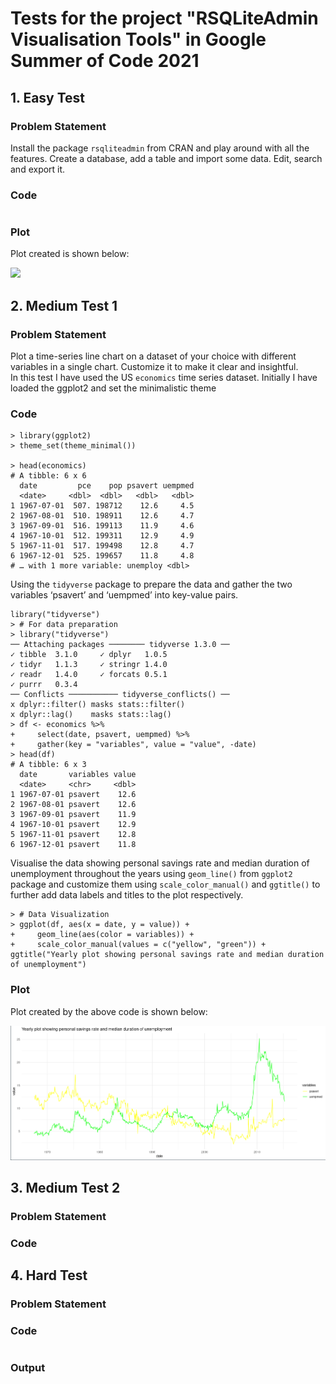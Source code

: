 # Tests for the project "RSQLiteAdmin Visualisation Tools" in Google Summer of Code 2021

## 1. Easy Test

### Problem Statement

Install the package `rsqliteadmin` from CRAN and play around with all the features. Create a database, add a table and import some data. Edit, search and export it.



### Code

```

```
### Plot

Plot created is shown below:

![](Easy_Test/output.png)

## 2. Medium Test 1

### Problem Statement

Plot a time-series line chart on a dataset of your choice with different variables in a single chart. Customize it to make it clear and insightful.
<br />
In this test I have used the US `economics` time series dataset. Initially I have loaded the ggplot2 and set the minimalistic theme
### Code

```
> library(ggplot2)
> theme_set(theme_minimal())

> head(economics)
# A tibble: 6 x 6
  date         pce    pop psavert uempmed
  <date>     <dbl>  <dbl>   <dbl>   <dbl>
1 1967-07-01  507. 198712    12.6     4.5
2 1967-08-01  510. 198911    12.6     4.7
3 1967-09-01  516. 199113    11.9     4.6
4 1967-10-01  512. 199311    12.9     4.9
5 1967-11-01  517. 199498    12.8     4.7
6 1967-12-01  525. 199657    11.8     4.8
# … with 1 more variable: unemploy <dbl>
```
Using the `tidyverse` package to prepare the data and gather the two variables ‘psavert’ and ‘uempmed’ into key-value pairs.

```
library("tidyverse")
> # For data preparation
> library("tidyverse")
── Attaching packages ──────── tidyverse 1.3.0 ──
✓ tibble  3.1.0     ✓ dplyr   1.0.5
✓ tidyr   1.1.3     ✓ stringr 1.4.0
✓ readr   1.4.0     ✓ forcats 0.5.1
✓ purrr   0.3.4     
── Conflicts ─────────── tidyverse_conflicts() ──
x dplyr::filter() masks stats::filter()
x dplyr::lag()    masks stats::lag()
> df <- economics %>%
+     select(date, psavert, uempmed) %>%
+     gather(key = "variables", value = "value", -date)
> head(df)
# A tibble: 6 x 3
  date       variables value
  <date>     <chr>     <dbl>
1 1967-07-01 psavert    12.6
2 1967-08-01 psavert    12.6
3 1967-09-01 psavert    11.9
4 1967-10-01 psavert    12.9
5 1967-11-01 psavert    12.8
6 1967-12-01 psavert    11.8
```
Visualise the data showing personal savings rate and median duration of unemployment throughout the years using `geom_line()` from `ggplot2` package and customize them using `scale_color_manual()` and `ggtitle()` to further add data labels and titles to the plot respectively.

```
> # Data Visualization
> ggplot(df, aes(x = date, y = value)) + 
+     geom_line(aes(color = variables)) + 
+     scale_color_manual(values = c("yellow", "green")) + ggtitle("Yearly plot showing personal savings rate and median duration of unemployment") 
```

### Plot

Plot created by the above code is shown below:

![](Medium_Test_1/output.png)

## 3. Medium Test 2
### Problem Statement



### Code
## 4. Hard Test

### Problem Statement



### Code
```
```
### Output


![]()

